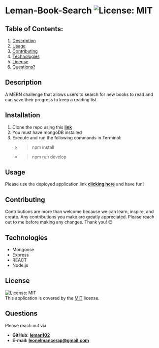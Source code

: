 # Leman-Book-Search  ![License: MIT](https://img.shields.io/badge/License-MIT-yellow.svg)
## Table of Contents:
1. [Description](#description) 
2. [Usage](#usage)    
3. [Contributing](#contributing)
4. [Technologies](#technologies)
5. [License](#license)
6. [Questions?](#questions)
## Description
A MERN challenge that allows users to search for new books to read and can save their progress to keep a reading list.
## Installation
1. Clone the repo using this [**link**](https://github.com/Leman102/super-social-network-API)
2. You must have mongoDB installed
3. Execute and run the following commands in Terminal:
    - > npm install 
    - > npm run develop
## Usage
Please use the deployed application link [**clicking here**](https://leman102-googlebooks.herokuapp.com/) and have fun!

## Contributing
Contributions are more than welcome because we can learn, inspire, and create. Any contributions you make are greatly appreciated. Please reach out to me before making any changes. Thank you! 😊
## Technologies
- Mongoose
- Express
- REACT
- Node.js
## License
![License: MIT](https://img.shields.io/badge/License-MIT-yellow.svg)
<br />
This application is covered by the [MIT](https://choosealicense.com/licenses/) license.
## Questions
Please reach out via:
- **GitHub:**
  **[leman102](https://github.com/leman102)**
- **E-mail:**
  **leonelmancerap@gmail.com**
    
